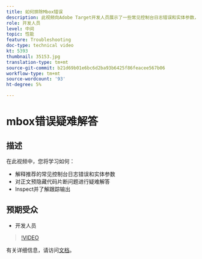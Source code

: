 ```yaml
---
title: 如何排除Mbox错误
description: 此视频向Adobe Target开发人员展示了一些常见控制台日志错误和实体参数，以用于推荐。 了解如何解决正文预隐藏代码片断问题，以及如何检查和了解跟踪输出。
role: 开发人员
level: 中间
topic: 性能
feature: Troubleshooting
doc-type: technical video
kt: 5393
thumbnail: 35153.jpg
translation-type: tm+mt
source-git-commit: b21d69b01e6bc6d2ba93b6425f86feacee567b06
workflow-type: tm+mt
source-wordcount: '93'
ht-degree: 5%

---
```



# mbox错误疑难解答

## 描述

在此视频中，您将学习如何：

* 解释推荐的常见控制台日志错误和实体参数
* 对正文预隐藏代码片断问题进行疑难解答
* Inspect并了解跟踪输出

## 预期受众

* 开发人员

>[!VIDEO](https://video.tv.adobe.com/v/35153/?quality=12)

有关详细信息，请访问[文档](https://docs.adobe.com/content/help/en/target/using/troubleshoot/troubleshooting-target.html)。
